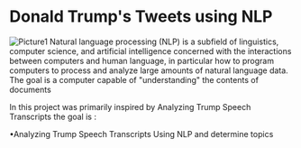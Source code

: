 #  Donald Trump's Tweets using NLP 
![Picture1](https://user-images.githubusercontent.com/72619886/141293782-d574ea0f-f924-490f-8394-15714945448f.jpg)
Natural language processing (NLP) is a subfield of linguistics, computer science, and artificial intelligence concerned with the interactions between computers and human language, in particular how to program computers to process and analyze large amounts of natural language data. The goal is a computer capable of "understanding" the contents of documents 

In this project was primarily inspired by Analyzing Trump Speech Transcripts the goal is :

•Analyzing Trump Speech Transcripts Using NLP and determine topics


